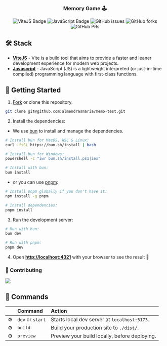 <div align="center">

<h3>
  Memory Game 🕹️
</h3>

![ViteJS Badge](https://img.shields.io/badge/vitejs-090a15?logo=vite)
![JavaScript Badge](https://img.shields.io/badge/javascript-090a15?logo=javascript)
![GitHub issues](https://img.shields.io/github/issues/almendrasmaria/memo-test)
![GitHub forks](https://img.shields.io/github/forks/almendrasmaria/memo-test)
![GitHub PRs](https://img.shields.io/github/issues-pr/almendrasmaria/memo-test)

</div>

## 🛠️ Stack

- [**ViteJS**](https://vitejs.dev/) - Vite is a build tool that aims to provide a faster and leaner development experience for modern web projects.
- [**Javascript**](https://developer.mozilla.org/en-US/docs/Web/JavaScript) - JavaScript (JS) is a lightweight interpreted (or just-in-time compiled) programming language with first-class functions.

## 🚀 Getting Started

1. [Fork](https://github.com/alemendrasmaria/memo-test/fork) or clone this repository.

```bash
git clone git@github.com:almendrasmaria/memo-test.git
```

2. Install the dependencies:

- We use [bun](https://bun.sh) to install and manage the dependencies.

```bash
# Install bun for MacOS, WSL & Linux:
curl -fsSL https://bun.sh/install | bash

# Install bun for Windows:
powershell -c "iwr bun.sh/install.ps1|iex"

# Install with bun:
bun install
```

- or you can use [pnpm](https://pnpm.io):

```bash
# Install pnpm globally if you don't have it:
npm install -g pnpm

# Install dependencies:
pnpm install
```

3. Run the development server:

```bash
# Run with bun:
bun dev

# Run with pnpm:
pnpm dev
```

4. Open [**http://localhost:4321**](http://localhost:4321/) with your browser to see the result 🚀

### 🤝 Contributing

<a href="https://github.com/almendrasmaria/memo-test/graphs/contributors">
  <img src="https://contrib.rocks/image?repo=almendrasmaria/memo-test" />
</a>

## 🧞 Commands

|     | Command          | Action                                        |
| :-- | :--------------- | :-------------------------------------------- |
| ⚙️  | `dev` or `start` | Starts local dev server at `localhost:5173`.  |
| ⚙️  | `build`          | Build your production site to `./dist/`.      |
| ⚙️  | `preview`        | Preview your build locally, before deploying. |
